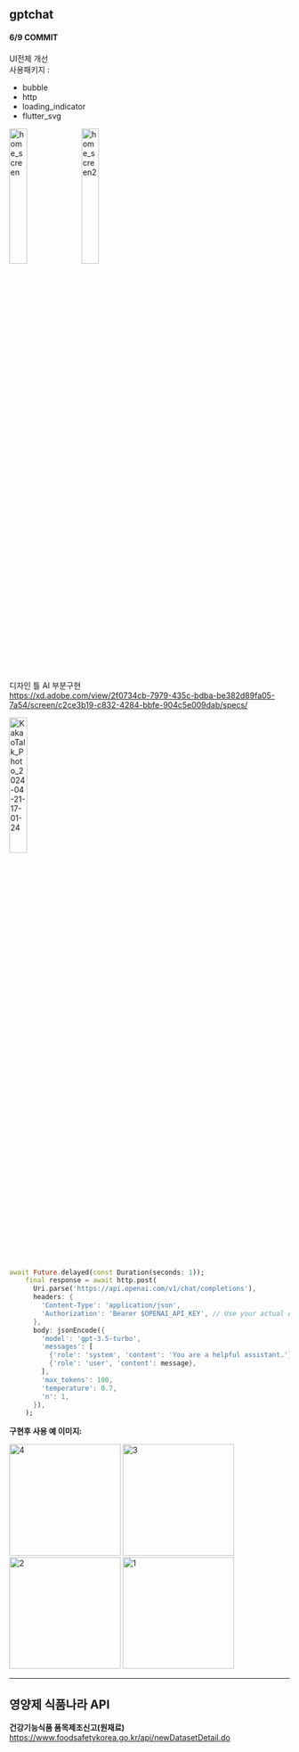 ## gptchat

#### 6/9 COMMIT

UI전체 개선  
사용패키지 :

- bubble
- http
- loading_indicator
- flutter_svg

<img width="25%" alt="home_screen" src="https://github.com/alscks6521/oc-ai-chat/assets/112923685/ed499c1a-debe-49ff-bc93-c7f7041ee133">
<img width="25%" alt="home_screen2" src="https://github.com/alscks6521/oc-ai-chat/assets/112923685/1046b0c0-9fd4-408b-8fcb-03a2370dfaf3">

디자인 틀 AI 부분구현  
https://xd.adobe.com/view/2f0734cb-7979-435c-bdba-be382d89fa05-7a54/screen/c2ce3b19-c832-4284-bbfe-904c5e009dab/specs/

<img width="25%" alt="KakaoTalk_Photo_2024-04-21-17-01-24" src="https://github.com/alscks6521/ai-chat-service/assets/112923685/49d42930-e479-49a3-9e19-a0705a92bd7f">

```dart
await Future.delayed(const Duration(seconds: 1));
    final response = await http.post(
      Uri.parse('https://api.openai.com/v1/chat/completions'),
      headers: {
        'Content-Type': 'application/json',
        'Authorization': 'Bearer $OPENAI_API_KEY', // Use your actual API key
      },
      body: jsonEncode({
        'model': 'gpt-3.5-turbo',
        'messages': [
          {'role': 'system', 'content': 'You are a helpful assistant.'},
          {'role': 'user', 'content': message},
        ],
        'max_tokens': 100,
        'temperature': 0.7,
        'n': 1,
      }),
    );
```

**구현후 사용 예 이미지:**

<img width="200" alt="4" src="https://github.com/alscks6521/ai-chat-service/assets/112923685/2d11d75a-a5e7-4fc8-acfe-43c292fc3904">
<img width="200" alt="3" src="https://github.com/alscks6521/ai-chat-service/assets/112923685/04349236-74df-4b8f-a2ae-5e05e981c500">
<img width="200" alt="2" src="https://github.com/alscks6521/ai-chat-service/assets/112923685/04aa74f4-1669-4758-a09a-c9f100c2ff9c">
<img width="200" alt="1" src="https://github.com/alscks6521/ai-chat-service/assets/112923685/7512cae1-7e6c-4774-9603-77d1bb4cdece">

---

## 영양제 식품나라 API

**건강기능식품 품목제조신고(원재료)**  
https://www.foodsafetykorea.go.kr/api/newDatasetDetail.do
